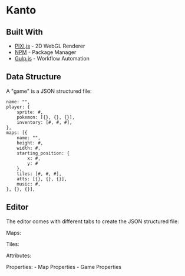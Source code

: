 # Kanto

## Built With

* [PIXI.js](https://www.pixijs.com/) - 2D WebGL Renderer
* [NPM](https://www.npmjs.com/get-npm) - Package Manager
* [Gulp.js](https://gulpjs.com/) - Workflow Automation

## Data Structure

A "game" is a JSON structured file:

```
name: "",
player: {
    sprite: #,
    pokemon: [{}, {}, {}],
    inventory: [#, #, #],
},
maps: [{
    name: "",
    height: #,
    width: #,
    starting_position: {
        x: #,
        y: #
    },
    tiles: [#, #, #],
    atts: [{}, {}, {}],
    music: #,
}, {}, {}],
```


## Editor

The editor comes with different tabs to create the JSON structured file:

Maps:

Tiles:

Attributes:

Properties:
    - Map Properties
    - Game Properties